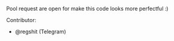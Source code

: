 Pool request are open for make this code looks more perfectful :)

Contributor:
- @regshit (Telegram)
